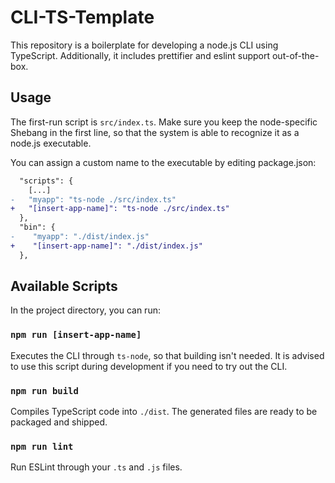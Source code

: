 # CLI-TS-Template

This repository is a boilerplate for developing a node.js CLI using TypeScript. Additionally, it includes prettifier and eslint support out-of-the-box.

## Usage

The first-run script is `src/index.ts`. Make sure you keep the node-specific Shebang in the first line, so that the system is able to recognize it as a node.js executable.

You can assign a custom name to the executable by editing package.json:

```diff
  "scripts": {
    [...]
-   "myapp": "ts-node ./src/index.ts"
+   "[insert-app-name]": "ts-node ./src/index.ts"
  },
  "bin": {
-    "myapp": "./dist/index.js"
+    "[insert-app-name]": "./dist/index.js"
  },
```

## Available Scripts

In the project directory, you can run:

### `npm run [insert-app-name]`

Executes the CLI through `ts-node`, so that building isn't needed. It is advised to use this script during development if you need to try out the CLI.

### `npm run build`

Compiles TypeScript code into `./dist`. The generated files are ready to be packaged and shipped.

### `npm run lint`

Run ESLint through your `.ts` and `.js` files.
